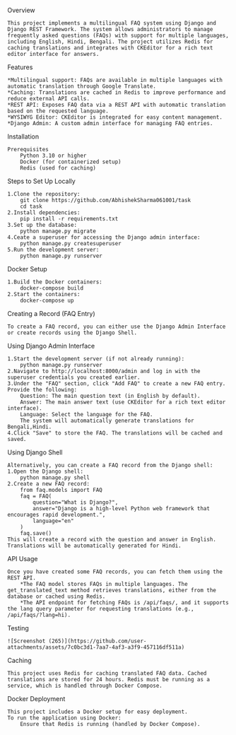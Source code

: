Overview

	This project implements a multilingual FAQ system using Django and Django REST Framework. The system allows administrators to manage frequently asked questions (FAQs) with support for multiple languages, 		including English, Hindi, Bengali. The project utilizes Redis for caching translations and integrates with CKEditor for a rich text editor interface for answers.

Features

	*Multilingual support: FAQs are available in multiple languages with automatic translation through Google Translate.
	*Caching: Translations are cached in Redis to improve performance and reduce external API calls.
	*REST API: Exposes FAQ data via a REST API with automatic translation based on the requested language.
	*WYSIWYG Editor: CKEditor is integrated for easy content management.
	*Django Admin: A custom admin interface for managing FAQ entries.

Installation

	Prerequisites
		Python 3.10 or higher
		Docker (for containerized setup)
		Redis (used for caching)

  Steps to Set Up Locally
  
	1.Clone the repository:
		git clone https://github.com/AbhishekSharma061001/task
		cd task
	2.Install dependencies:
		pip install -r requirements.txt
  	3.Set up the database:
		python manage.py migrate
	4.Ceate a superuser for accessing the Django admin interface:
		python manage.py createsuperuser
  	5.Run the development server:
		python manage.py runserver
  Docker Setup
  
  	1.Build the Docker containers:
   		docker-compose build
	2.Start the containers:
 		docker-compose up

Creating a Record (FAQ Entry)

	To create a FAQ record, you can either use the Django Admin Interface or create records using the Django Shell.

Using Django Admin Interface

	1.Start the development server (if not already running):
		python manage.py runserver
	2.Navigate to http://localhost:8000/admin and log in with the superuser credentials you created earlier.
	3.Under the "FAQ" section, click "Add FAQ" to create a new FAQ entry. Provide the following:
		Question: The main question text (in English by default).
		Answer: The main answer text (use CKEditor for a rich text editor interface).
		Language: Select the language for the FAQ.
		The system will automatically generate translations for Bengali,Hindi.
	4.Click "Save" to store the FAQ. The translations will be cached and saved.
 Using Django Shell
 
	Alternatively, you can create a FAQ record from the Django shell:
	1.Open the Django shell:
		python manage.py shell
	2.Create a new FAQ record:
		from faq.models import FAQ
		faq = FAQ(
    		question="What is Django?",
    		answer="Django is a high-level Python web framework that encourages rapid development.",
    		language="en"
		)
		faq.save()
	This will create a record with the question and answer in English. Translations will be automatically generated for Hindi.
API Usage

	Once you have created some FAQ records, you can fetch them using the REST API.
		*The FAQ model stores FAQs in multiple languages. The get_translated_text method retrieves translations, either from the database or cached using Redis.
		*The API endpoint for fetching FAQs is /api/faqs/, and it supports the lang query parameter for requesting translations (e.g., /api/faqs/?lang=hi).
Testing

	![Screenshot (265)](https://github.com/user-attachments/assets/7c0bc3d1-7aa7-4af3-a3f9-457116df511a)

Caching

	This project uses Redis for caching translated FAQ data. Cached translations are stored for 24 hours. Redis must be running as a service, which is handled through Docker Compose.

Docker Deployment

	This project includes a Docker setup for easy deployment. 
 	To run the application using Docker:
		Ensure that Redis is running (handled by Docker Compose).








  
